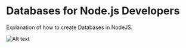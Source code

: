 # Databases for Node.js Developers

Explanation of how to create Databases in NodeJS.

![Alt text](/.github/screen.png?raw=true)


